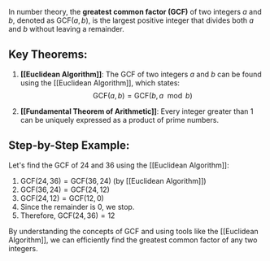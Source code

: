 
In number theory, the **greatest common factor (GCF)** of two integers $a$ and $b$, denoted as $\text{GCF}(a,b)$, is the largest positive integer that divides both $a$ and $b$ without leaving a remainder.

## Key Theorems:

1. **[[Euclidean Algorithm]]**: The GCF of two integers $a$ and $b$ can be found using the [[Euclidean Algorithm]], which states:
$$\text{GCF}(a,b) = \text{GCF}(b, a \mod b)$$

2. **[[Fundamental Theorem of Arithmetic]]**: Every integer greater than 1 can be uniquely expressed as a product of prime numbers.

## Step-by-Step Example:

Let's find the GCF of 24 and 36 using the [[Euclidean Algorithm]]:

1. $\text{GCF}(24,36) = \text{GCF}(36, 24)$ (by [[Euclidean Algorithm]])
2. $\text{GCF}(36,24) = \text{GCF}(24, 12)$
3. $\text{GCF}(24,12) = \text{GCF}(12,0)$
4. Since the remainder is 0, we stop.
5. Therefore, $\text{GCF}(24,36) = 12$

By understanding the concepts of GCF and using tools like the [[Euclidean Algorithm]], we can efficiently find the greatest common factor of any two integers.